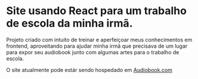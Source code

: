 # Site usando React para um trabalho de escola da minha irmã.

Projeto criado com intuito de treinar e aperfeiçoar meus conhecimentos em frontend, aproveitando para ajudar minha irmã que precisava de um lugar para expor seu audiobook junto com algumas artes para o trabalho de escola.

O site atualmente pode estár sendo hospedado em [Audiobook.com](https://audioobook.netlify.app/)
